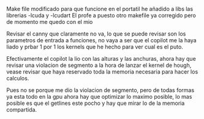 Make file modificado para que funcione en el portatil
he añadido a libs las librerias -lcuda y -lcudart
El profe a puesto otro makefile ya corregido pero de momento me quedo con el mio

Revisar el canny que claramente no va, lo que se puede revisar son los parametros de entrada a funciones, no vaya a ser que el copilot me la haya liado y prbar 1 por 1 los kernels que he hecho para ver cual es el puto.

Efectivamente el copilot la lio con las alturas y las anchuras, ahora hay que revisar una violacion de segmento a la hora de lanzar el kernel de hough, vease revisar que haya reservado toda la memoria necesaria para hacer los calculos.

Pues no se porque me dio la violacion de segmento, pero de todas formas ya esta todo en la gpu ahora hay que optimizar lo maximo posible, lo mas posible es que el getlines este pocho y hay que mirar lo de la memoria compartida.